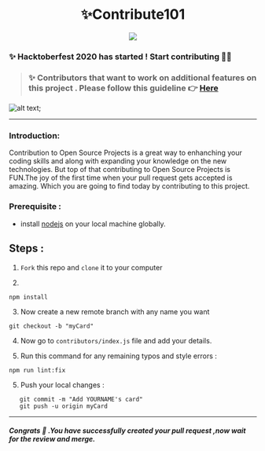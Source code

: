 <h1 align="center">
  ✨Contribute101
</h1>
<p align="center"> 
<img src="https://travis-ci.org/RocktimSaikia/Contribute-101.svg?branch=master" />
</p>

### ✨ Hacktoberfest 2020 has started ! Start contributing 🚀🎉
<!-- > ### ✨ Hacktoberfest 2019 has ended ! See you in 2020 🚀🎉 -->

> ### ✨ Contributors that want to work on additional features on this project . Please follow this guideline :point_right: [Here](https://github.com/RocktimSaikia/Contribute-101/blob/master/contributors-guide.md)

![alt text](screenshots/new_website.jpg);

---

### Introduction:

Contribution to Open Source Projects is a great way to enhanching your coding skills and along with expanding your knowledge on the new technologies. But top of that contributing to Open Source Projects is FUN.The joy of the first time when your pull request gets accepted is amazing. Which you are going to find today by contributing to this project.

### Prerequisite :

- install [nodejs](https://nodejs.org) on your local machine globally.

## Steps :

1. `Fork` this repo and `clone` it to your computer

2.

```
npm install
```

3. Now create a new remote branch with any name you want

```
git checkout -b "myCard"
```

4. Now go to `contributors/index.js` file and add your details.

5. Run this command for any remaining typos and style errors :

```
npm run lint:fix
```

5. Push your local changes :

```git add .
   git commit -m "Add YOURNAME's card"
   git push -u origin myCard
```

---

##### Congrats :tada: .You have successfully created your pull request ,now wait for the review and merge.
